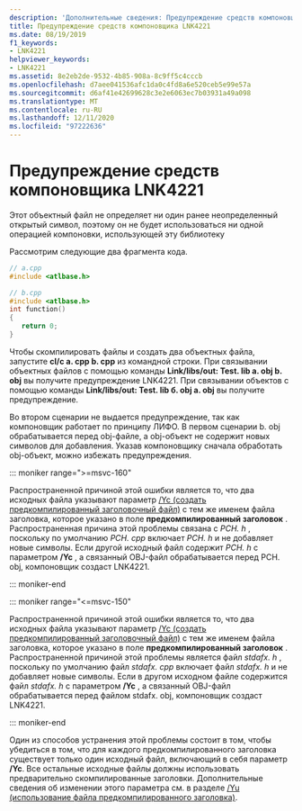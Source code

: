 ```yaml
---
description: 'Дополнительные сведения: Предупреждение средств компоновщика LNK4221'
title: Предупреждение средств компоновщика LNK4221
ms.date: 08/19/2019
f1_keywords:
- LNK4221
helpviewer_keywords:
- LNK4221
ms.assetid: 8e2eb2de-9532-4b85-908a-8c9ff5c4cccb
ms.openlocfilehash: d7aee041536afc1da0c4fd8a6e520ceb5e99e57a
ms.sourcegitcommit: d6af41e42699628c3e2e6063ec7b03931a49a098
ms.translationtype: MT
ms.contentlocale: ru-RU
ms.lasthandoff: 12/11/2020
ms.locfileid: "97222636"
---
```

# <a name="linker-tools-warning-lnk4221"></a>Предупреждение средств компоновщика LNK4221

Этот объектный файл не определяет ни один ранее неопределенный открытый символ, поэтому он не будет использоваться ни одной операцией компоновки, использующей эту библиотеку

Рассмотрим следующие два фрагмента кода.

```cpp
// a.cpp
#include <atlbase.h>
```

```cpp
// b.cpp
#include <atlbase.h>
int function()
{
   return 0;
}
```

Чтобы скомпилировать файлы и создать два объектных файла, запустите **cl/c a. cpp b. cpp** из командной строки. При связывании объектных файлов с помощью команды **Link/libs/out: Test. lib a. obj b. obj** вы получите предупреждение LNK4221. При связывании объектов с помощью команды **Link/libs/out: Test. lib б. obj a. obj** вы получите предупреждение.

Во втором сценарии не выдается предупреждение, так как компоновщик работает по принципу ЛИФО. В первом сценарии b. obj обрабатывается перед obj-файле, а obj-объект не содержит новых символов для добавления. Указав компоновщику сначала обработать obj-объект, можно избежать предупреждения.

::: moniker range=">=msvc-160"

Распространенной причиной этой ошибки является то, что два исходных файла указывают параметр [/Yc (создать предкомпилированный заголовочный файл)](../../build/reference/yc-create-precompiled-header-file.md) с тем же именем файла заголовка, которое указано в поле **предкомпилированный заголовок** . Распространенная причина этой проблемы связана с *PCH. h* , поскольку по умолчанию *PCH. cpp* включает *PCH. h* и не добавляет новые символы. Если другой исходный файл содержит *PCH. h* с параметром **/Yc** , а связанный OBJ-файл обрабатывается перед PCH. obj, компоновщик создаст LNK4221.

::: moniker-end

::: moniker range="<=msvc-150"

Распространенной причиной этой ошибки является то, что два исходных файла указывают параметр [/Yc (создать предкомпилированный заголовочный файл)](../../build/reference/yc-create-precompiled-header-file.md) с тем же именем файла заголовка, которое указано в поле **предкомпилированный заголовок** . Распространенной причиной этой проблемы является файл *stdafx. h* , поскольку по умолчанию файл *stdafx. cpp* включает файл *stdafx. h* и не добавляет новые символы. Если в другом исходном файле содержится файл *stdafx. h* с параметром **/Yc** , а связанный OBJ-файл обрабатывается перед файлом stdafx. obj, компоновщик создаст LNK4221.

::: moniker-end

Один из способов устранения этой проблемы состоит в том, чтобы убедиться в том, что для каждого предкомпилированного заголовка существует только один исходный файл, включающий в себя параметр **/Yc**. Все остальные исходные файлы должны использовать предварительно скомпилированные заголовки. Дополнительные сведения об изменении этого параметра см. в разделе [/Yu (использование файла предкомпилированного заголовка)](../../build/reference/yu-use-precompiled-header-file.md).
